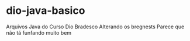 # dio-java-basico
Arquivos Java do Curso Dio Bradesco
Alterando os bregnests
Parece que não tá funfando muito bem 